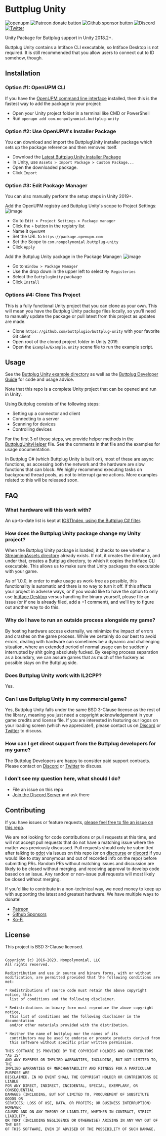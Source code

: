 # Buttplug Unity

[![openupm](https://img.shields.io/npm/v/com.nonpolynomial.buttplug-unity?label=openupm&registry_uri=https://package.openupm.com)](https://openupm.com/packages/com.nonpolynomial.buttplug-unity/)
[![Patreon donate button](https://img.shields.io/badge/patreon-donate-yellow.svg)](https://www.patreon.com/qdot)
[![Github sponsor button](https://img.shields.io/static/v1?label=Sponsor&message=%E2%9D%A4&logo=GitHub)](https://github.com/sponsors/qdot)
[![Discord](https://img.shields.io/discord/353303527587708932.svg?logo=discord)](https://discord.buttplug.io)
[![Twitter](https://img.shields.io/twitter/follow/buttplugio.svg?style=social&logo=twitter)](https://twitter.com/buttplugio)

Unity Package for Buttplug support in Unity 2018.2+.

Buttplug Unity contains a Intiface CLI executable, so Intiface Desktop
is not required. It is still recommended that you allow users to
connect out to ID somehow, though.

## Installation

### Option #1: OpenUPM CLI

If you have the [OpenUPM command line interface](https://openupm.com/docs/getting-started.html#installing-openupm-cli)
installed, then this is the fastest way to add the package to your project:

- Open your Unity project folder in a terminal like CMD or PowerShell
- Run `openupm add com.nonpolynomial.buttplug-unity`

### Option #2: Use OpenUPM's Installer Package

You can download and import the ButtplugUnity installer package which sets up the package reference and then removes itself.

- Download the [Latest Buttplug Unity Installer Package](https://package-installer.glitch.me/v1/installer/OpenUPM/com.nonpolynomial.buttplug-unity?registry=https%3A%2F%2Fpackage.openupm.com)
- In Unity, use `Assets > Import Package > Custom Package...`
- Open the downloaded package.
- Click `Import`

### Option #3: Edit Package Manager

You can also manually perform the setup steps in Unity 2019+.

Add the OpenUPM registry and Buttplug Unity's scope to Project Settings:
![image](https://user-images.githubusercontent.com/33731102/117752226-86a26800-b26a-11eb-998b-6e038eb19fe4.png)
- Go to `Edit > Project Settings > Package manager`
- Click the `+` button in the registry list
- Name it `OpenUPM`
- Set the URL to `https://package.openupm.com`
- Set the Scope to `com.nonpolynomial.buttplug-unity`
- Click `Apply`

Add the Buttplug Unity package in the Package Manager:
![image](https://user-images.githubusercontent.com/33731102/117750921-5b1e7e00-b268-11eb-80eb-0746c0cdf798.png)
- Go to `Window > Package Manager`
- Use the drop down in the upper left to select `My Registeries`
- Select the `ButtplugUnity` package
- Click `Install`

### Options #4: Clone This Project

This is a fully functional Unity project that you can clone as your own. This will mean you have the Buttplug Unity package files locally,
so you'll need to manually update the package or pull latest from this project as updates are made.

- Clone `https://github.com/buttplugio/buttplug-unity` with your favorite Git client
- Open root of the cloned project folder in Unity 2019.
- Open the `Example/Example.unity` scene file to run the example script.

## Usage

See the [Buttplug Unity example
directory](https://github.com/buttplugio/buttplug-unity/tree/master/Assets/Example) as
well as the [Buttplug Developer Guide](https://buttplug-developer-guide.docs.buttplug.io)
for code and usage advice.

Note that this repo is a complete Unity project that can be opened and run in Unity.

Using Buttplug consists of the following steps:

- Setting up a connector and client
- Connecting to a server
- Scanning for devices
- Controlling devices

For the first 3 of those steps, we provide helper methods in the
[ButtplugUnityHelper](https://github.com/buttplugio/buttplug-unity/blob/master/Packages/ButtplugUnity/Runtime/ButtplugUnityHelper.cs)
file. See the comments in that file and the examples for usage
documentation.

In Buttplug C# (which Buttplug Unity is built on), most of these are async
functions, as accessing both the network and the hardware are slow functions
that can block. We highly recommend executing tasks on background thread pools,
as not to interrupt game actions. More examples related to this will be released
soon.

## FAQ

### What hardware will this work with?

An up-to-date list is kept at [IOSTIndex, using the Buttplug C#
filter](https://iostindex.com/?filtersChanged=1&filter0Availability=Available,DIY&filter1ButtplugSupport=4).

### How does the Buttplug Unity package change my Unity project?

When the Buttplug Unity package is loaded, it checks to see whether a [StreamingAssets
directory](https://docs.unity3d.com/Manual/StreamingAssets.html) already exists. If not, it creates
the directory, and under that, creates a Buttplug directory, to which it copies the Intiface CLI
executable. This allows us to make sure that Unity packages the executable with your game.

As of 1.0.0, in order to make usage as work-free as possible, this functionality is automatic and
there is no way to turn it off. If this affects your project in adverse ways, or if you would like
to have the option to only use [Intiface Desktop](https://intiface.com/desktop) versus handling the
binary yourself, please file an issue (or if one is already filed, add a +1 comment), and we'll try
to figure out another way to do this.

### Why do I have to run an outside process alongside my game?

By hosting hardware access externally, we minimize the impact of errors and crashes on the game
process. While we certainly do our best to avoid errors, dealing with hardware can sometimes be a
dynamic and challenging situation, where an extended period of normal usage can be suddenly
interrupted by shit going absolutely fucked. By keeping process separation as a boundary, we can
assure games that as much of the fuckery as possible stays on the Buttplug side.

### Does Buttplug Unity work with IL2CPP?

Yes.

### Can I use Buttplug Unity in my commercial game?

Yes, Buttplug Unity falls under the same BSD 3-Clause license as the rest of the library, meaning
you just need a copyright acknowledgement in your game credits and license file. If you are
interested in featuring our logos on your loading screen (which we appreciate!), please contact us
on [Discord](https://discord.buttplug.io) or [Twitter](https://twitter.com/buttplugio) to discuss.

### How can I get direct support from the Buttplug developers for my game?

The Buttplug Developers are happy to consider paid support contracts. Please contact on
[Discord](https://discord.buttplug.io) or [Twitter](https://twitter.com/buttplugio) to discuss.

### I don't see my question here, what should I do?

- File an issue on this repo
- [Join the Discord Server](https://discord.buttplug.io) and ask there

## Contributing

If you have issues or feature requests, [please feel free to file an issue on this repo](issues/).

We are not looking for code contributions or pull requests at this time, and will not accept pull
requests that do not have a matching issue where the matter was previously discussed. Pull requests
should only be submitted after talking to [qdot](https://github.com/qdot) via issues on this repo
(or on [discourse](https://discuss.buttplug.io) or [discord](https://discord.buttplug.io) if you
would like to stay anonymous and out of recorded info on the repo) before submitting PRs. Random PRs
without matching issues and discussion are likely to be closed without merging. and receiving
approval to develop code based on an issue. Any random or non-issue pull requests will most likely
be closed without merging.

If you'd like to contribute in a non-technical way, we need money to keep up with supporting the
latest and greatest hardware. We have multiple ways to donate!

- [Patreon](https://patreon.com/qdot)
- [Github Sponsors](https://github.com/sponsors/qdot)
- [Ko-Fi](https://ko-fi.com/qdot76367)

## License

This project is BSD 3-Clause licensed.

```text

Copyright (c) 2016-2023, Nonpolynomial, LLC
All rights reserved.

Redistribution and use in source and binary forms, with or without
modification, are permitted provided that the following conditions are met:

* Redistributions of source code must retain the above copyright notice, this
  list of conditions and the following disclaimer.

* Redistributions in binary form must reproduce the above copyright notice,
  this list of conditions and the following disclaimer in the documentation
  and/or other materials provided with the distribution.

* Neither the name of buttplug nor the names of its
  contributors may be used to endorse or promote products derived from
  this software without specific prior written permission.

THIS SOFTWARE IS PROVIDED BY THE COPYRIGHT HOLDERS AND CONTRIBUTORS "AS IS"
AND ANY EXPRESS OR IMPLIED WARRANTIES, INCLUDING, BUT NOT LIMITED TO, THE
IMPLIED WARRANTIES OF MERCHANTABILITY AND FITNESS FOR A PARTICULAR PURPOSE ARE
DISCLAIMED. IN NO EVENT SHALL THE COPYRIGHT HOLDER OR CONTRIBUTORS BE LIABLE
FOR ANY DIRECT, INDIRECT, INCIDENTAL, SPECIAL, EXEMPLARY, OR CONSEQUENTIAL
DAMAGES (INCLUDING, BUT NOT LIMITED TO, PROCUREMENT OF SUBSTITUTE GOODS OR
SERVICES; LOSS OF USE, DATA, OR PROFITS; OR BUSINESS INTERRUPTION) HOWEVER
CAUSED AND ON ANY THEORY OF LIABILITY, WHETHER IN CONTRACT, STRICT LIABILITY,
OR TORT (INCLUDING NEGLIGENCE OR OTHERWISE) ARISING IN ANY WAY OUT OF THE USE
OF THIS SOFTWARE, EVEN IF ADVISED OF THE POSSIBILITY OF SUCH DAMAGE.
```